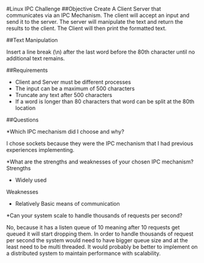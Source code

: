 #Linux IPC Challenge
##Objective
Create A Client Server that communicates via an IPC Mechanism. The client will accept an input and send it to the server. The server will manipulate the text and return the results to the client. The Client will then print the formatted text.

##Text Manipulation

Insert a line break (\n) after the last word before the 80th character until no additional text remains.

##Requirements
* Client and Server must be different processes
* The input can be a maximum of 500 characters
* Truncate any text after 500 characters
* If a word is longer than 80 characters that word can be split at the 80th location

##Questions

*Which IPC mechanism did I choose and why?

I chose sockets because they were the IPC mechanism that I had previous experiences implementing.

*What are the strengths and weaknesses of your chosen IPC mechanism?
Strengths
* Widely used

Weaknesses
* Relatively Basic means of communication

*Can your system scale to handle thousands of requests per second?

No, because it has a listen queue of 10 meaning after 10 requests get queued it will start dropping them.
In order to handle thousands of request per second the system would need to have bigger queue size and at the least need to be multi threaded. It would probably be better to implement on a distributed system to maintain performance with scalability.

